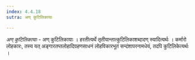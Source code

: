 ```yaml
---
index: 4.4.18
sutra: अण् कुटिलिकायाः

---
```

_अण् कुटिलिकायाः_ - अण् कुटिलिकायाः । हरतीत्यर्थे तृतीयान्तात्कुटिलिकाशब्दादण् स्यादित्यर्थः । कर्मारो लोहकारः, तस्य यत् अङ्गारतप्तलोहादिग्रहणसाधनं लोहविकारभूतं सन्दंशापरनामधेयं, तदपि कुटिलिकेत्यर्थः ।